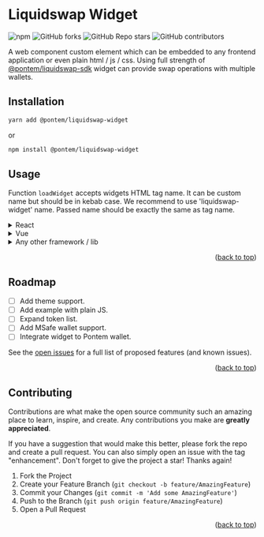 <a name="readme-top"></a>

# Liquidswap Widget
<!-- PROJECT SHIELDS -->
![npm](https://img.shields.io/npm/v/@pontem/liquidswap-widget?style=for-the-badge)
![GitHub forks](https://img.shields.io/github/forks/pontem-network/liquidswap-widget?style=for-the-badge)
![GitHub Repo stars](https://img.shields.io/github/stars/pontem-network/liquidswap-widget?style=for-the-badge)
![GitHub contributors](https://img.shields.io/github/contributors/pontem-network/liquidswap-widget?style=for-the-badge)

A web component custom element which can be embedded to any frontend application or even plain html / js / css.
Using full strength of [@pontem/liquidswap-sdk](https://www.npmjs.com/package/@pontem/liquidswap-sdk) widget can provide
swap operations with multiple wallets.

## Installation

```bash
yarn add @pontem/liquidswap-widget
```
or
```bash
npm install @pontem/liquidswap-widget
```

## Usage
Function `loadWidget` accepts widgets HTML tag name. It can be custom name but should be in kebab case. 
We recommend to use 'liquidswap-widget' name. Passed name should be exactly the same as tag name.

<details>
  <summary>React</summary>

```typescript
import React, { useLayoutEffect } from 'react';
import { loadWidget } from '@pontem/liquidswap-widget';

export const Widget = () => {
  useLayoutEffect(() => {
    loadWidget('liquidswap-widget');
  }, []);
  return (
    <div className="'Your Wrapper className'">
      <liquidswap-widget/>
    </div>
  );
};
```
</details>


<details>
  <summary>Vue</summary>

```vue
<template>
  <div class="'Your Wrapper class name'">
    <liquidswap-widget>
  </div>
</template>

<script setup lang="ts">
  import { loadWidget } from '@pontem/liquidswap-widget';
  
  loadWidget('liquidswap-widget');
</script> 
```
</details>

<details>
  <summary>Any other framework / lib</summary>

1) Make sure you added html tag `liquidswap-widget` into app.  
```html
<liquidswap-widget></liquidswap-widget>
```

2) Import `loadWidget` function from npm and run with passing html tag name in kebab case;

```js
import { loadWidget } from '@pontem/liquidswap-widget';
  
loadWidget('liquidswap-widget');
```
</details>


<p align="right">(<a href="#readme-top">back to top</a>)</p>

<!-- ROADMAP -->
## Roadmap

- [ ] Add theme support.
- [ ] Add example with plain JS.
- [ ] Expand token list. 
- [ ] Add MSafe wallet support.
- [ ] Integrate widget to Pontem wallet. 

See the [open issues](https://github.com/pontem-network/liquidswap-widget/issues) for a full list of proposed features (and known issues).

<p align="right">(<a href="#readme-top">back to top</a>)</p>

<!-- CONTRIBUTING -->
## Contributing

Contributions are what make the open source community such an amazing place to learn, inspire, and create. Any contributions you make are **greatly appreciated**.

If you have a suggestion that would make this better, please fork the repo and create a pull request. You can also simply open an issue with the tag "enhancement".
Don't forget to give the project a star! Thanks again!

1. Fork the Project
2. Create your Feature Branch (`git checkout -b feature/AmazingFeature`)
3. Commit your Changes (`git commit -m 'Add some AmazingFeature'`)
4. Push to the Branch (`git push origin feature/AmazingFeature`)
5. Open a Pull Request

<p align="right">(<a href="#readme-top">back to top</a>)</p>
